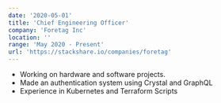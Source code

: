 ```yaml
---
date: '2020-05-01'
title: 'Chief Engineering Officer'
company: 'Foretag Inc'
location: ''
range: 'May 2020 - Present'
url: 'https://stackshare.io/companies/foretag'
---
```


- Working on hardware and software projects.
- Made an authentication system using Crystal and GraphQL
- Experience in Kubernetes and Terraform Scripts
